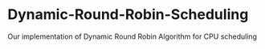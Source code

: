 # Dynamic-Round-Robin-Scheduling
Our implementation of Dynamic Round Robin Algorithm for CPU scheduling

